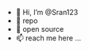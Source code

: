 - 👋 Hi, I’m @Sran123
- 👀 repo
- 🌱 open source
- 📫 reach me here ...

<!---
Sran123/Sran123 is a ✨ special ✨ repository because its `README.md` (this file) appears on your GitHub profile.
You can click the Preview link to take a look at your changes.
--->
